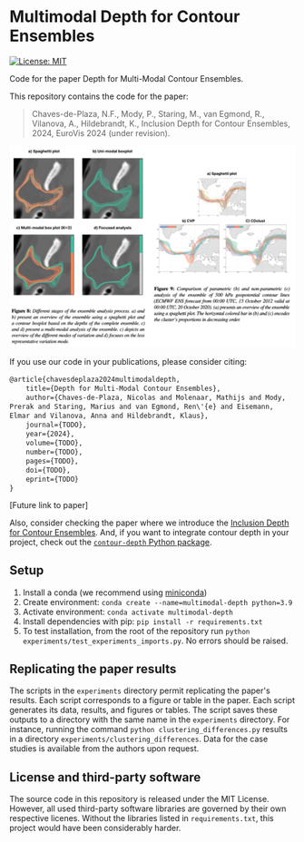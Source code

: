 # Multimodal Depth for Contour Ensembles

[![License: MIT](https://img.shields.io/badge/License-MIT-yellow.svg)](https://opensource.org/licenses/MIT)

Code for the paper Depth for Multi-Modal Contour Ensembles.

This repository contains the code for the paper:
> Chaves-de-Plaza, N.F., Mody, P., Staring, M., van Egmond, R., Vilanova, A., Hildebrandt, K., Inclusion Depth for Contour Ensembles, 2024, EuroVis 2024 (under revision).

![figs 8 and 9 of the paper](fig-header.png)

If you use our code in your publications, please consider citing:
```
@article{chavesdeplaza2024multimodaldepth,
    title={Depth for Multi-Modal Contour Ensembles},
    author={Chaves-de-Plaza, Nicolas and Molenaar, Mathijs and Mody, Prerak and Staring, Marius and van Egmond, Ren\'{e} and Eisemann, Elmar and Vilanova, Anna and Hildebrandt, Klaus},
    journal={TODO},
    year={2024},
    volume={TODO},
    number={TODO},
    pages={TODO},    
    doi={TODO},
    eprint={TODO}
}
```

[Future link to paper]

Also, consider checking the paper where we introduce the [Inclusion Depth for Contour Ensembles](https://graphics.tudelft.nl/inclusion-depth-paper). And, if you want to integrate contour depth in your project, check out the [`contour-depth` Python package](https://graphics.tudelft.nl/contour-depth).

## Setup
1. Install a conda (we recommend using [miniconda](https://docs.conda.io/projects/miniconda/en/latest/))
2. Create environment: `conda create --name=multimodal-depth python=3.9`
3. Activate environment: `conda activate multimodal-depth`
4. Install dependencies with pip: `pip install -r requirements.txt`
5. To test installation, from the root of the repository run `python experiments/test_experiments_imports.py`. No errors should be raised.

## Replicating the paper results
The scripts in the `experiments` directory permit replicating the paper's results.
Each script corresponds to a figure or table in the paper. Each script generates its data, results, and figures or tables. The script saves these outputs to a directory with the same name in the `experiments` directory. For instance, running the command `python clustering_differences.py` results in a directory `experiments/clustering_differences`.
Data for the case studies is available from the authors upon request. 

## License and third-party software
The source code in this repository is released under the MIT License. However, all used third-party software libraries are governed by their own respective licenes. Without the libraries listed in `requirements.txt`, this project would have been considerably harder.
